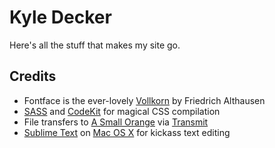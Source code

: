 # Kyle Decker

Here's all the stuff that makes my site go.

## Credits

- Fontface is the ever-lovely [Vollkorn](http://vollkorn-typeface.com/) by Friedrich Althausen
- [SASS](http://sass-lang.com) and [CodeKit](https://incident57.com/codekit/) for magical CSS compilation
- File transfers to [A Small Orange](http://asmallorange.com) via [Transmit](http://panic.com/transmit/)
- [Sublime Text](http://www.sublimetext.com) on [Mac OS X](https://www.apple.com/osx/) for kickass text editing
